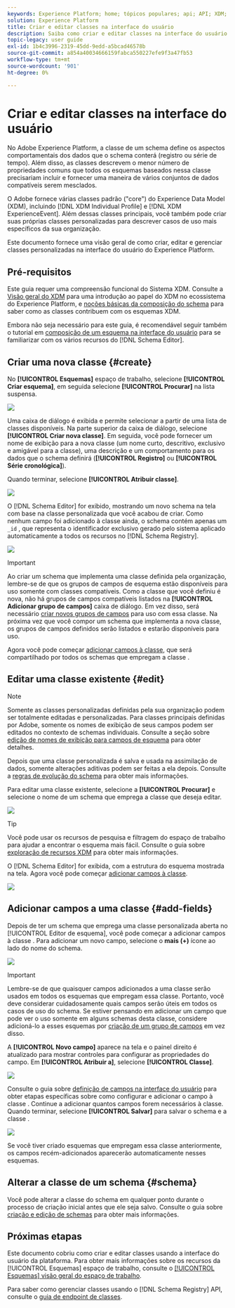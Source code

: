```yaml
---
keywords: Experience Platform; home; tópicos populares; api; API; XDM; sistema XDM; modelo de dados de experiência; modelo de dados; ui; espaço de trabalho; classe; classes;
solution: Experience Platform
title: Criar e editar classes na interface do usuário
description: Saiba como criar e editar classes na interface do usuário do Experience Platform.
topic-legacy: user guide
exl-id: 1b4c3996-2319-45dd-9edd-a5bcad46578b
source-git-commit: a854a40034666159fabca550227efe9f3a47fb53
workflow-type: tm+mt
source-wordcount: '901'
ht-degree: 0%

---
```


# Criar e editar classes na interface do usuário

No Adobe Experience Platform, a classe de um schema define os aspectos comportamentais dos dados que o schema conterá (registro ou série de tempo). Além disso, as classes descrevem o menor número de propriedades comuns que todos os esquemas baseados nessa classe precisariam incluir e fornecer uma maneira de vários conjuntos de dados compatíveis serem mesclados.

O Adobe fornece várias classes padrão (&quot;core&quot;) do Experience Data Model (XDM), incluindo [!DNL XDM Individual Profile] e [!DNL XDM ExperienceEvent]. Além dessas classes principais, você também pode criar suas próprias classes personalizadas para descrever casos de uso mais específicos da sua organização.

Este documento fornece uma visão geral de como criar, editar e gerenciar classes personalizadas na interface do usuário do Experience Platform.

## Pré-requisitos

Este guia requer uma compreensão funcional do Sistema XDM. Consulte a [Visão geral do XDM](../../home.md) para uma introdução ao papel do XDM no ecossistema do Experience Platform, e [noções básicas da composição do schema](../../schema/composition.md) para saber como as classes contribuem com os esquemas XDM.

Embora não seja necessário para este guia, é recomendável seguir também o tutorial em [composição de um esquema na interface do usuário](../../tutorials/create-schema-ui.md) para se familiarizar com os vários recursos do [!DNL Schema Editor].

## Criar uma nova classe {#create}

No **[!UICONTROL Esquemas]** espaço de trabalho, selecione **[!UICONTROL Criar esquema]**, em seguida selecione **[!UICONTROL Procurar]** na lista suspensa.

![](../../images/ui/resources/classes/browse-classes.png)

Uma caixa de diálogo é exibida e permite selecionar a partir de uma lista de classes disponíveis. Na parte superior da caixa de diálogo, selecione **[!UICONTROL Criar nova classe]**. Em seguida, você pode fornecer um nome de exibição para a nova classe (um nome curto, descritivo, exclusivo e amigável para a classe), uma descrição e um comportamento para os dados que o schema definirá (**[!UICONTROL Registro]** ou **[!UICONTROL Série cronológica]**).

Quando terminar, selecione **[!UICONTROL Atribuir classe]**.

![](../../images/ui/resources/classes/class-details.png)

O [!DNL Schema Editor] for exibido, mostrando um novo schema na tela com base na classe personalizada que você acabou de criar. Como nenhum campo foi adicionado à classe ainda, o schema contém apenas um `_id` , que representa o identificador exclusivo gerado pelo sistema aplicado automaticamente a todos os recursos no [!DNL Schema Registry].

![](../../images/ui/resources/classes/schema.png)

>[!IMPORTANT]
>
>Ao criar um schema que implementa uma classe definida pela organização, lembre-se de que os grupos de campos de esquema estão disponíveis para uso somente com classes compatíveis. Como a classe que você definiu é nova, não há grupos de campos compatíveis listados na **[!UICONTROL Adicionar grupo de campos]** caixa de diálogo. Em vez disso, será necessário [criar novos grupos de campos](./field-groups.md#create) para uso com essa classe. Na próxima vez que você compor um schema que implementa a nova classe, os grupos de campos definidos serão listados e estarão disponíveis para uso.

Agora você pode começar [adicionar campos à classe](#add-fields), que será compartilhado por todos os schemas que empregam a classe .

## Editar uma classe existente {#edit}

>[!NOTE]
>
>Somente as classes personalizadas definidas pela sua organização podem ser totalmente editadas e personalizadas. Para classes principais definidas por Adobe, somente os nomes de exibição de seus campos podem ser editados no contexto de schemas individuais. Consulte a seção sobre [edição de nomes de exibição para campos de esquema](./schemas.md#display-names) para obter detalhes.
>
>Depois que uma classe personalizada é salva e usada na assimilação de dados, somente alterações aditivas podem ser feitas a ela depois. Consulte a [regras de evolução do schema](../../schema/composition.md#evolution) para obter mais informações.

Para editar uma classe existente, selecione a **[!UICONTROL Procurar]** e selecione o nome de um schema que emprega a classe que deseja editar.

![](../../images/ui/resources/classes/select-for-edit.png)

>[!TIP]
>
>Você pode usar os recursos de pesquisa e filtragem do espaço de trabalho para ajudar a encontrar o esquema mais fácil. Consulte o guia sobre [exploração de recursos XDM](../explore.md) para obter mais informações.

O [!DNL Schema Editor] for exibida, com a estrutura do esquema mostrada na tela. Agora você pode começar [adicionar campos à classe](#add-fields).

![](../../images/ui/resources/classes/edit.png)

## Adicionar campos a uma classe {#add-fields}

Depois de ter um schema que emprega uma classe personalizada aberta no [!UICONTROL Editor de esquema], você pode começar a adicionar campos à classe . Para adicionar um novo campo, selecione o **mais (+)** ícone ao lado do nome do schema.

![](../../images/ui/resources/classes/add-field.png)

>[!IMPORTANT]
>
>Lembre-se de que quaisquer campos adicionados a uma classe serão usados em todos os esquemas que empregam essa classe. Portanto, você deve considerar cuidadosamente quais campos serão úteis em todos os casos de uso do schema. Se estiver pensando em adicionar um campo que pode ver o uso somente em alguns schemas desta classe, considere adicioná-lo a esses esquemas por [criação de um grupo de campos](./field-groups.md#create) em vez disso.

A **[!UICONTROL Novo campo]** aparece na tela e o painel direito é atualizado para mostrar controles para configurar as propriedades do campo. Em **[!UICONTROL Atribuir a]**, selecione **[!UICONTROL Classe]**.

![](../../images/ui/resources/classes/assign-to-class.png)

Consulte o guia sobre [definição de campos na interface do usuário](../fields/overview.md#define) para obter etapas específicas sobre como configurar e adicionar o campo à classe . Continue a adicionar quantos campos forem necessários à classe. Quando terminar, selecione **[!UICONTROL Salvar]** para salvar o schema e a classe .

![](../../images/ui/resources/classes/save.png)

Se você tiver criado esquemas que empregam essa classe anteriormente, os campos recém-adicionados aparecerão automaticamente nesses esquemas.

## Alterar a classe de um schema {#schema}

Você pode alterar a classe do schema em qualquer ponto durante o processo de criação inicial antes que ele seja salvo. Consulte o guia sobre [criação e edição de schemas](./schemas.md#change-class) para obter mais informações.

## Próximas etapas

Este documento cobriu como criar e editar classes usando a interface do usuário da plataforma. Para obter mais informações sobre os recursos da [!UICONTROL Esquemas] espaço de trabalho, consulte o [[!UICONTROL Esquemas] visão geral do espaço de trabalho](../overview.md).

Para saber como gerenciar classes usando o [!DNL Schema Registry] API, consulte o [guia de endpoint de classes](../../api/classes.md).

